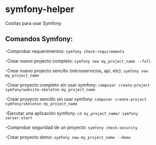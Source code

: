 # symfony-helper
Cositas para usar Symfony


## Comandos Symfony:

-Comprobar requerimientos:
`symfony check:requirements`

-Crear nuevo projecto completo:
`symfony new my_project_name --full`

-Crear nuevo projecto sencillo (microservicios, api, etc):
`symfony new my_project_name`

-Crear proyecto completo sin usar symfony:
`composer create-project symfony/website-skeleton my_project_name`

-Crear proyecto sencillo sin usar symfony:
`composer create-project symfony/skeleton my_project_name`

-Ejecutar una aplicación symfony:
`cd my_project_name/
symfony server:start`

-Comprobar seguridad de un proyecto:
`symfony check:security`

-Crear proyecto demo:
`symfony new my_project_name --demo`
